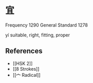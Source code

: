 # 宜
Frequency 1290
General Standard 1278

yí
suitable, right, fitting, proper

## References
- [[HSK 2]]
- [[8 Strokes]]
- [[宀 Radical]]